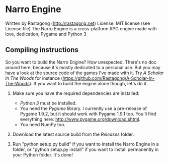Narro Engine
================
Written by Rastagong (http://rastagong.net)
License: MIT license (see License file)
The Narro Engine is a cross-platform RPG engine made with love, dedication, Pygame and Python 3

Compiling instructions
-----------------------
So you want to build the Narro Engine? How unexpected. There's no doc around here, because it's mostly dedicated to a personal use. But you may have a look at the source code of the games
I've made with it. Try _A Scholar In The Woods_ for instance (https://github.com/Rastagong/A-Scholar-In-The-Woods). If you want to build the engine alone though, let's do it.

1. Make sure you have the required dependencies are installed:
   * *Python 3* must be installed.
   * You need the *Pygame* library. I currently use a pre-release of Pygame 1.9.2, but it should work with Pygame 1.9.1 too. You'll find everything here: http://www.pygame.org/download.shtml.
   * You need NumPy too. 

2. Download the latest source build from the _Releases_ folder.

3. Run "python setup.py build" if you want to install the Narro Engine in a folder, or "python setup.py install" if you want to install permanently in your Python folder. It's done!
